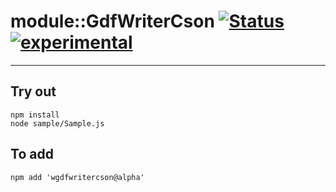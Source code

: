 
# module::GdfWriterCson  [![Status](https://github.com/Wandalen/wGdfWriterCson/workflows/Test/badge.svg)](https://github.com/Wandalen/wGdfWriterCson/actions?query=workflow%3ATest) [![experimental](https://img.shields.io/badge/stability-experimental-orange.svg)](https://github.com/emersion/stability-badges#experimental)

___

## Try out
```
npm install
node sample/Sample.js
```

## To add
```
npm add 'wgdfwritercson@alpha'
```

